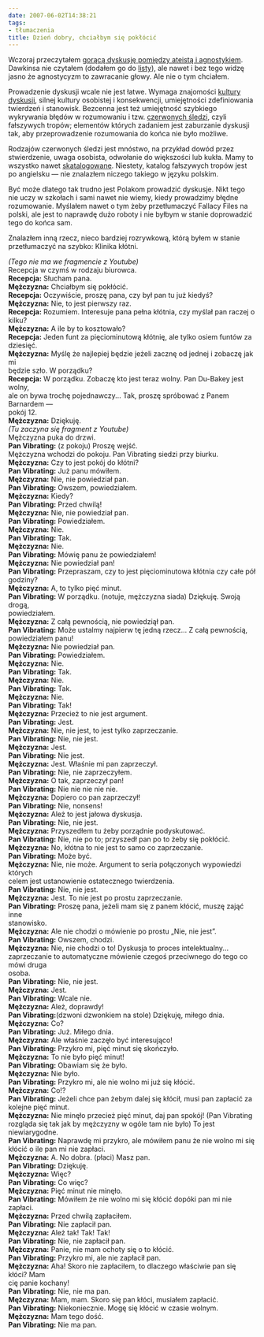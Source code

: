 ```yaml
---
date: 2007-06-02T14:38:21
tags:
- tłumaczenia
title: Dzień dobry, chciałbym się pokłócić
---
```


Wczoraj przeczytałem [gorącą dyskusję pomiędzy ateistą
i agnostykiem](http://hcz.jogger.pl/2007/05/31/agnostycyzm/). Dawkinsa nie
czytałem (dodałem go do
[listy](http://www.amazon.co.uk/gp/registry/wishlist/SZCX99IW5466/ref=cm_wl_rlist_go/202-4785777-8057419)),
ale nawet i bez tego widzę jasno że agnostycyzm to zawracanie głowy. Ale nie
o tym chciałem.

<!--more-->

Prowadzenie dyskusji wcale nie jest łatwe. Wymaga znajomości [kultury
dyskusji](/2006/04/11/kultura-dyskusji/), silnej
kultury osobistej i konsekwencji, umiejętności zdefiniowania twierdzeń
i stanowisk. Bezcenna jest też umiejętność szybkiego wykrywania błędów
w rozumowaniu i tzw. [czerwonych
śledzi](http://pl.wikipedia.org/wiki/Red_herring), czyli fałszywych tropów;
elementów których zadaniem jest zaburzanie dyskusji tak, aby przeprowadzenie
rozumowania do końca nie było możliwe.

Rodzajów czerwonych śledzi jest mnóstwo, na przykład dowód przez stwierdzenie,
uwaga osobista, odwołanie do większości lub kukła. Mamy to wszystko nawet
[skatalogowane](http://www.fallacyfiles.org/). Niestety, katalog fałszywych
tropów jest po angielsku ― nie znalazłem niczego takiego w języku polskim.

Być może dlatego tak trudno jest Polakom prowadzić dyskusje. Nikt tego nie
uczy w szkołach i sami nawet nie wiemy, kiedy prowadzimy błędne rozumowanie.
Myślałem nawet o tym żeby przetłumaczyć Fallacy Files na polski, ale jest to
naprawdę dużo roboty i nie byłbym w stanie doprowadzić tego do końca sam.

Znalazłem inną rzecz, nieco bardziej rozrywkową, którą byłem w stanie
przetłumaczyć na szybko: Klinika kłótni.

_(Tego nie ma we fragmencie z Youtube)_  
Recepcja w czymś w rodzaju biurowca.  
**Recepcja:** Słucham pana.  
**Mężczyzna:** Chciałbym się pokłócić.  
**Recepcja:** Oczywiście, proszę pana, czy był pan tu już kiedyś?  
**Mężczyzna:** Nie, to jest pierwszy raz.  
**Recepcja:** Rozumiem. Interesuje pana pełna kłótnia, czy myślał pan raczej o  
kilku?  
**Mężczyzna:** A ile by to kosztowało?  
**Recepcja:** Jeden funt za pięciominutową kłótnię, ale tylko osiem funtów za  
dziesięć.  
**Mężczyzna:** Myślę że najlepiej będzie jeżeli zacznę od jednej i zobaczę jak mi  
będzie szło. W porządku?  
**Recepcja:** W porządku. Zobaczę kto jest teraz wolny. Pan Du-Bakey jest wolny,  
ale on bywa trochę pojednawczy... Tak, proszę spróbować z Panem Barnardem ―  
pokój 12.  
**Mężczyzna:** Dziękuję.  
_(Tu zaczyna się fragment z Youtube)_  
Mężczyzna puka do drzwi.  
**Pan Vibrating:** (z pokoju) Proszę wejść.  
Mężczyzna wchodzi do pokoju. Pan Vibrating siedzi przy biurku.  
**Mężczyzna:** Czy to jest pokój do kłótni?  
**Pan Vibrating:** Już panu mówiłem.  
**Mężczyzna:** Nie, nie powiedział pan.  
**Pan Vibrating:** Owszem, powiedziałem.  
**Mężczyzna:** Kiedy?  
**Pan Vibrating:** Przed chwilą!  
**Mężczyzna:** Nie, nie powiedział pan.  
**Pan Vibrating:** Powiedziałem.  
**Mężczyzna:** Nie.  
**Pan Vibrating:** Tak.  
**Mężczyzna:** Nie.  
**Pan Vibrating:** Mówię panu że powiedziałem!  
**Mężczyzna:** Nie powiedział pan!  
**Pan Vibrating:** Przepraszam, czy to jest pięciominutowa kłótnia czy całe pół  
godziny?  
**Mężczyzna:** A, to tylko pięć minut.  
**Pan Vibrating:** W porządku. (notuje, mężczyzna siada) Dziękuję. Swoją drogą,  
powiedziałem.  
**Mężczyzna:** Z całą pewnością, nie powiedziął pan.  
**Pan Vibrating:** Może ustalmy najpierw tę jedną rzecz... Z całą pewnością,  
powiedziałem panu!  
**Mężczyzna:** Nie powiedział pan.  
**Pan Vibrating:** Powiedziałem.  
**Mężczyzna:** Nie.  
**Pan Vibrating:** Tak.  
**Mężczyzna:** Nie.  
**Pan Vibrating:** Tak.  
**Mężczyzna:** Nie.  
**Pan Vibrating:** Tak!  
**Mężczyzna:** Przecież to nie jest argument.  
**Pan Vibrating:** Jest.  
**Mężczyzna:** Nie, nie jest, to jest tylko zaprzeczanie.  
**Pan Vibrating:** Nie, nie jest.  
**Mężczyzna:** Jest.  
**Pan Vibrating:** Nie jest.  
**Mężczyzna:** Jest. Właśnie mi pan zaprzeczył.  
**Pan Vibrating:** Nie, nie zaprzeczyłem.  
**Mężczyzna:** O tak, zaprzeczył pan!  
**Pan Vibrating:** Nie nie nie nie nie.  
**Mężczyzna:** Dopiero co pan zaprzeczył!  
**Pan Vibrating:** Nie, nonsens!  
**Mężczyzna:** Ależ to jest jałowa dyskusja.  
**Pan Vibrating:** Nie, nie jest.  
**Mężczyzna:** Przyszedłem tu żeby porządnie podyskutować.  
**Pan Vibrating:** Nie, nie po to; przyszedł pan po to żeby się pokłócić.  
**Mężczyzna:** No, kłótna to nie jest to samo co zaprzeczanie.  
**Pan Vibrating:** Może być.  
**Mężczyzna:** Nie, nie może. Argument to seria połączonych wypowiedzi których  
celem jest ustanowienie ostatecznego twierdzenia.  
**Pan Vibrating:** Nie, nie jest.  
**Mężczyzna:** Jest. To nie jest po prostu zaprzeczanie.  
**Pan Vibrating:** Proszę pana, jeżeli mam się z panem kłócić, muszę zająć inne  
stanowisko.  
**Mężczyzna:** Ale nie chodzi o mówienie po prostu „Nie, nie jest”.  
**Pan Vibrating:** Owszem, chodzi.  
**Mężczyzna:** Nie, nie chodzi o to! Dyskusja to proces intelektualny...  
zaprzeczanie to automatyczne mówienie czegoś przeciwnego do tego co mówi druga  
osoba.  
**Pan Vibrating:** Nie, nie jest.  
**Mężczyzna:** Jest.  
**Pan Vibrating:** Wcale nie.  
**Mężczyzna:** Ależ, doprawdy!  
**Pan Vibrating:**(dzwoni dzwonkiem na stole) Dziękuję, miłego dnia.  
**Mężczyzna:** Co?  
**Pan Vibrating:** Już. Miłego dnia.  
**Mężczyzna:** Ale właśnie zaczęło być interesująco!  
**Pan Vibrating:** Przykro mi, pięć minut się skończyło.  
**Mężczyzna:** To nie było pięć minut!  
**Pan Vibrating:** Obawiam się że było.  
**Mężczyzna:** Nie było.  
**Pan Vibrating:** Przykro mi, ale nie wolno mi już się kłócić.  
**Mężczyzna:** Co!?  
**Pan Vibrating:** Jeżeli chce pan żebym dalej się kłócił, musi pan zapłacić za  
kolejne pięć minut.  
**Mężczyzna:** Nie minęło przecież pięć minut, daj pan spokój! (Pan Vibrating  
rozgląda się tak jak by mężczyzny w ogóle tam nie było) To jest niewiarygodne.  
**Pan Vibrating:** Naprawdę mi przykro, ale mówiłem panu że nie wolno mi się  
kłócić o ile pan mi nie zapłaci.  
**Mężczyzna:** A. No dobra. (płaci) Masz pan.  
**Pan Vibrating:** Dziękuję.  
**Mężczyzna:** Więc?  
**Pan Vibrating:** Co więc?  
**Mężczyzna:** Pięć minut nie minęło.  
**Pan Vibrating:** Mówiłem że nie wolno mi się kłócić dopóki pan mi nie zapłaci.  
**Mężczyzna:** Przed chwilą zapłaciłem.  
**Pan Vibrating:** Nie zapłacił pan.  
**Mężczyzna:** Ależ tak! Tak! Tak!  
**Pan Vibrating:** Nie, nie zapłacił pan.  
**Mężczyzna:** Panie, nie mam ochoty się o to kłócić.  
**Pan Vibrating:** Przykro mi, ale nie zapłacił pan.  
**Mężczyzna:** Aha! Skoro nie zapłaciłem, to dlaczego właściwie pan się kłóci? Mam  
cię panie kochany!  
**Pan Vibrating:** Nie, nie ma pan.  
**Mężczyzna:** Mam, mam. Skoro się pan kłóci, musiałem zapłacić.  
**Pan Vibrating:** Niekoniecznie. Mogę się kłócić w czasie wolnym.  
**Mężczyzna:** Mam tego dość.  
**Pan Vibrating:** Nie ma pan.  
